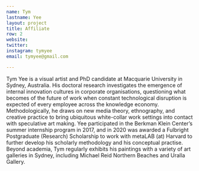 ```yaml
---
name: Tym
lastname: Yee
layout: project
title: Affiliate
row: 2
website:
twitter:
instagram: tymyee
email: tymyee@gmail.com

---
```


Tym Yee is a visual artist and PhD candidate at Macquarie University in Sydney, Australia. His doctoral research investigates the emergence of internal innovation cultures in corporate organisations, questioning what becomes of the future of work when constant technological disruption is expected of every employee across the knowledge economy. Methodologically, he draws on new media theory, ethnography, and creative practice to bring ubiquitous white-collar work settings into contact with speculative art making. Yee participated in the Berkman Klein Center’s summer internship program in 2017, and in 2020 was awarded a Fulbright Postgraduate (Research) Scholarship to work with metaLAB (at) Harvard to further develop his scholarly methodology and his conceptual practise. Beyond academia, Tym regularly exhibits his paintings with a variety of art galleries in Sydney, including Michael Reid Northern Beaches and Uralla Gallery.
